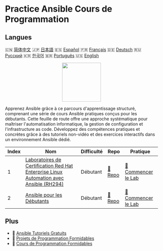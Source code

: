 # Practice Ansible Cours de Programmation

## Langues

🇨🇳 [简体中文](README_zh.md) 🇯🇵 [日本語](README_ja.md) 🇪🇸 [Español](README_es.md) 🇫🇷 [Français](README_fr.md) 🇩🇪 [Deutsch](README_de.md) 🇷🇺 [Русский](README_ru.md) 🇰🇷 [한국어](README_ko.md) 🇧🇷 [Português](README_pt.md) 🇺🇸 [English](README.md) 

<div align="center">
<img width="128px" src="https://file.labex.io/path/PBjrCC7U2Koq.png">
</div>

Apprenez Ansible grâce à ce parcours d'apprentissage structuré, comprenant une série de cours Ansible pratiques conçus pour les débutants. Cette feuille de route offre une approche systématique pour maîtriser l'automatisation informatique, la gestion de configuration et l'infrastructure as code. Développez des compétences pratiques et concrètes grâce à des tutoriels non-vidéo et des exercices interactifs dans un environnement Ansible dédié.

|   Index | Nom                                                                                                                                                                          | Difficulté   | Repo                                                                                            | Pratique                                                                                                  |
|---------|------------------------------------------------------------------------------------------------------------------------------------------------------------------------------|--------------|-------------------------------------------------------------------------------------------------|-----------------------------------------------------------------------------------------------------------|
|       1 | [Laboratoires de Certification Red Hat Enterprise Linux Automation avec Ansible (RH294)](https://labex.io/fr/courses/red-hat-enterprise-linux-automation-with-ansible-rh294) | Débutant     | [🔗 Repo](https://github.com/labex-labs/red-hat-enterprise-linux-automation-with-ansible-rh294) | [🚀 Commencer le Lab](https://labex.io/fr/courses/red-hat-enterprise-linux-automation-with-ansible-rh294) |
|       2 | [Ansible pour les Débutants](https://labex.io/fr/courses/ansible-for-beginners)                                                                                              | Débutant     | [🔗 Repo](https://github.com/labex-labs/ansible-for-beginners)                                  | [🚀 Commencer le Lab](https://labex.io/fr/courses/ansible-for-beginners)                                  |

## Plus

- 🔗 [Ansible Tutoriels Gratuits](https://github.com/labex-labs/ansible-free-tutorials)
- 🔗 [Projets de Programmation Formidables](https://github.com/labex-labs/awesome-programming-projects)
- 🔗 [Cours de Programmation Formidables](https://github.com/labex-labs/awesome-programming-courses)

